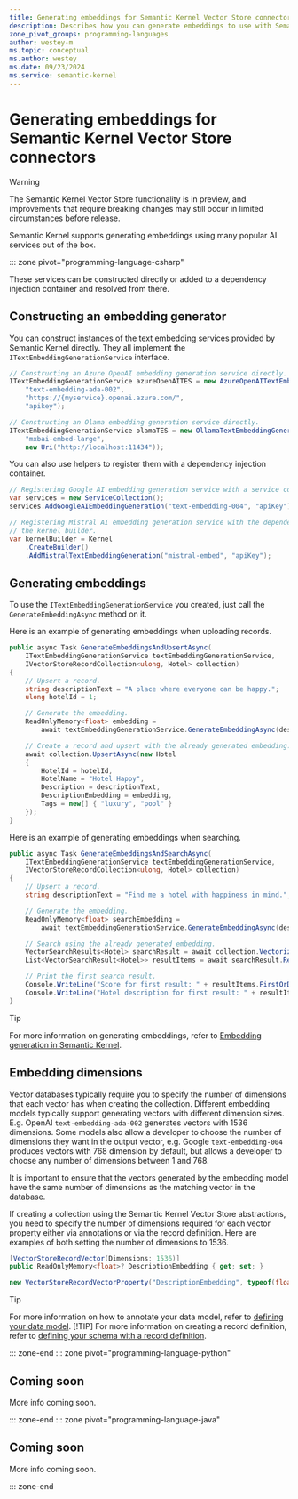 ```yaml
---
title: Generating embeddings for Semantic Kernel Vector Store connectors
description: Describes how you can generate embeddings to use with Semantic Kernel vector store connectors.
zone_pivot_groups: programming-languages
author: westey-m
ms.topic: conceptual
ms.author: westey
ms.date: 09/23/2024
ms.service: semantic-kernel
---
```


# Generating embeddings for Semantic Kernel Vector Store connectors

> [!WARNING]
> The Semantic Kernel Vector Store functionality is in preview, and improvements that require breaking changes may still occur in limited circumstances before release.

Semantic Kernel supports generating embeddings using many popular AI services out of the box.

::: zone pivot="programming-language-csharp"

These services can be constructed directly or added to a dependency injection container and resolved from there.

## Constructing an embedding generator

You can construct instances of the text embedding services provided by Semantic Kernel directly.
They all implement the `ITextEmbeddingGenerationService` interface.

```csharp
// Constructing an Azure OpenAI embedding generation service directly.
ITextEmbeddingGenerationService azureOpenAITES = new AzureOpenAITextEmbeddingGenerationService(
    "text-embedding-ada-002",
    "https://{myservice}.openai.azure.com/",
    "apikey");

// Constructing an Olama embedding generation service directly.
ITextEmbeddingGenerationService olamaTES = new OllamaTextEmbeddingGenerationService(
    "mxbai-embed-large",
    new Uri("http://localhost:11434"));
```

You can also use helpers to register them with a dependency injection container.

```csharp
// Registering Google AI embedding generation service with a service collection.
var services = new ServiceCollection();
services.AddGoogleAIEmbeddingGeneration("text-embedding-004", "apiKey");

// Registering Mistral AI embedding generation service with the dependency injection container on
// the kernel builder.
var kernelBuilder = Kernel
    .CreateBuilder()
    .AddMistralTextEmbeddingGeneration("mistral-embed", "apiKey");
```

## Generating embeddings

To use the `ITextEmbeddingGenerationService` you created, just call the `GenerateEmbeddingAsync` method
on it.

Here is an example of generating embeddings when uploading records.

```csharp
public async Task GenerateEmbeddingsAndUpsertAsync(
    ITextEmbeddingGenerationService textEmbeddingGenerationService,
    IVectorStoreRecordCollection<ulong, Hotel> collection)
{
    // Upsert a record.
    string descriptionText = "A place where everyone can be happy.";
    ulong hotelId = 1;

    // Generate the embedding.
    ReadOnlyMemory<float> embedding =
        await textEmbeddingGenerationService.GenerateEmbeddingAsync(descriptionText);

    // Create a record and upsert with the already generated embedding.
    await collection.UpsertAsync(new Hotel
    {
        HotelId = hotelId,
        HotelName = "Hotel Happy",
        Description = descriptionText,
        DescriptionEmbedding = embedding,
        Tags = new[] { "luxury", "pool" }
    });
}
```

Here is an example of generating embeddings when searching.

```csharp
public async Task GenerateEmbeddingsAndSearchAsync(
    ITextEmbeddingGenerationService textEmbeddingGenerationService,
    IVectorStoreRecordCollection<ulong, Hotel> collection)
{
    // Upsert a record.
    string descriptionText = "Find me a hotel with happiness in mind.";

    // Generate the embedding.
    ReadOnlyMemory<float> searchEmbedding =
        await textEmbeddingGenerationService.GenerateEmbeddingAsync(descriptionText);

    // Search using the already generated embedding.
    VectorSearchResults<Hotel> searchResult = await collection.VectorizedSearchAsync(searchEmbedding);
    List<VectorSearchResult<Hotel>> resultItems = await searchResult.Results.ToListAsync();

    // Print the first search result.
    Console.WriteLine("Score for first result: " + resultItems.FirstOrDefault()?.Score);
    Console.WriteLine("Hotel description for first result: " + resultItems.FirstOrDefault()?.Record.Description);
}
```

> [!TIP]
> For more information on generating embeddings, refer to [Embedding generation in Semantic Kernel](./../ai-services/embedding-generation/index.md).

## Embedding dimensions

Vector databases typically require you to specify the number of dimensions that each vector has when creating the collection.
Different embedding models typically support generating vectors with different dimension sizes. E.g. OpenAI `text-embedding-ada-002`
generates vectors with 1536 dimensions. Some models also allow a developer to choose the number of dimensions they want in the
output vector, e.g. Google `text-embedding-004` produces vectors with 768 dimension by default, but allows a developer to
choose any number of dimensions between 1 and 768.

It is important to ensure that the vectors generated by the embedding model have the same number of dimensions as the
matching vector in the database.

If creating a collection using the Semantic Kernel Vector Store abstractions, you need to specify the number of dimensions
required for each vector property either via annotations or via the record definition. Here are examples of both setting
the number of dimensions to 1536.

```csharp
[VectorStoreRecordVector(Dimensions: 1536)]
public ReadOnlyMemory<float>? DescriptionEmbedding { get; set; }
```

```csharp
new VectorStoreRecordVectorProperty("DescriptionEmbedding", typeof(float)) { Dimensions = 1536 }
```

> [!TIP]
> For more information on how to annotate your data model, refer to [defining your data model](./defining-your-data-model.md).
> [!TIP]
> For more information on creating a record definition, refer to [defining your schema with a record definition](./schema-with-record-definition.md).

::: zone-end
::: zone pivot="programming-language-python"

## Coming soon

More info coming soon.

::: zone-end
::: zone pivot="programming-language-java"

## Coming soon

More info coming soon.

::: zone-end
